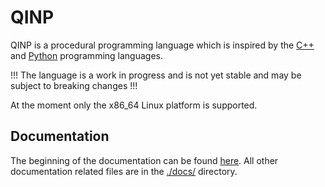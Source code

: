 # QINP

QINP is a procedural programming language which is inspired by the [C++](https://en.wikipedia.org/wiki/C%2B%2B) and [Python](https://www.python.org/) programming languages.

!!! The language is a work in progress and is not yet stable and may be subject to breaking changes !!!

At the moment only the x86_64 Linux platform is supported.

## Documentation
The beginning of the documentation can be found [here](./docs/home.md).
All other documentation related files are in the [./docs/](./docs/) directory.